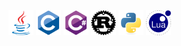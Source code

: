 <div>
	<img src="https://raw.githubusercontent.com/devicons/devicon/master/icons/java/java-original.svg" alt="Java" width="40" height="40">
	<img src="https://raw.githubusercontent.com/devicons/devicon/master/icons/c/c-original.svg" alt="C++" width="40" height="40">
	<img src="https://raw.githubusercontent.com/devicons/devicon/master/icons/csharp/csharp-original.svg" alt="C#" width="40" height="40">
	<img src="https://raw.githubusercontent.com/devicons/devicon/ca28c779441053191ff11710fe24a9e6c23690d6/icons/rust/rust-original.svg" alt="Rust" width="40" height="40">
	<img src="https://raw.githubusercontent.com/devicons/devicon/ca28c779441053191ff11710fe24a9e6c23690d6/icons/python/python-original.svg" alt="Python" width="40" height="40">
	<img src="https://raw.githubusercontent.com/devicons/devicon/ca28c779441053191ff11710fe24a9e6c23690d6/icons/lua/lua-original.svg" alt="Lua" width="40" height="40">
</div>
